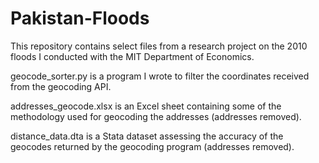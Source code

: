 # Pakistan-Floods
This repository contains select files from a research project on the 2010 floods I conducted with the MIT Department of Economics.

geocode_sorter.py is a program I wrote to filter the coordinates received from the geocoding API.

addresses_geocode.xlsx is an Excel sheet containing some of the methodology used for geocoding the addresses (addresses removed).

distance_data.dta is a Stata dataset assessing the accuracy of the geocodes returned by the geocoding program (addresses removed).
